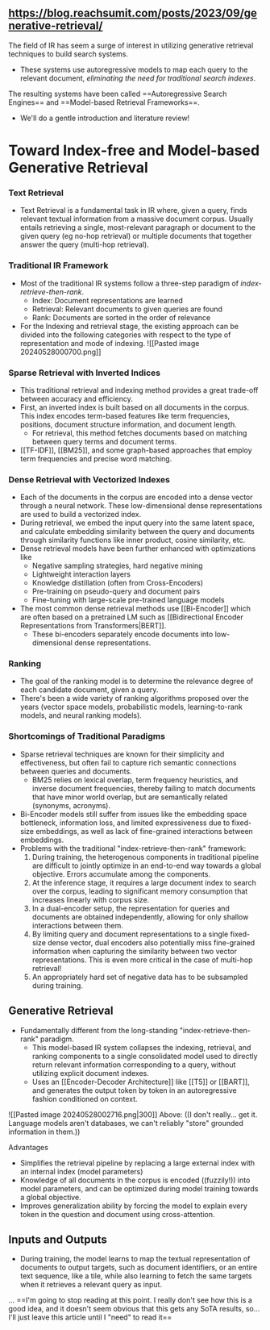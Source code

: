 https://blog.reachsumit.com/posts/2023/09/generative-retrieval/
----

The field of IR has seem a surge of interest in utilizing generative retrieval techniques to build search systems.
- These systems use autoregressive models to map each query to the relevant document, *eliminating the need for traditional search indexes*.

The resulting systems have been called ==Autoregressive Search Engines== and ==Model-based Retrieval Frameworks==. 
- We'll do a gentle introduction and literature review!

# Toward Index-free and Model-based Generative Retrieval

### Text Retrieval
- Text Retrieval is a fundamental task in IR where, given a query, finds relevant textual information from a  massive document corpus. Usually entails retrieving a single, most-relevant paragraph or document to the given query (eg no-hop retrieval) or multiple documents that together answer the query (multi-hop retrieval).

### Traditional IR Framework
- Most of the traditional IR systems follow a three-step paradigm of *index-retrieve-then-rank*. 
	- Index: Document representations are learned
	- Retrieval: Relevant documents to given queries are found 
	- Rank: Documents are sorted in the order of relevance
- For the Indexing and retrieval stage, the existing approach can be divided into the following categories with respect to the type of representation and mode of indexing.
![[Pasted image 20240528000700.png]]
### Sparse Retrieval with Inverted Indices
- This traditional retrieval and indexing method provides a great trade-off between accuracy and efficiency.
- First, an inverted index is built based on all documents in the corpus. This index encodes term-based features like term frequencies, positions, document structure information, and document length.
	- For retrieval, this method fetches documents based on matching between query terms and document terms.
- [[TF-IDF]], [[BM25]], and some graph-based approaches that employ term frequencies and precise word matching.

### Dense Retrieval with Vectorized Indexes
- Each of the documents in the corpus are encoded into a dense vector through a neural network. These low-dimensional dense representations are used to build a vectorized index.
- During retrieval, we embed the input query into the same latent space, and calculate embedding similarity between the query and documents through similarity functions like inner product, cosine similarity, etc.
- Dense retrieval models have been further enhanced with optimizations like
	- Negative sampling strategies, hard negative mining
	- Lightweight interaction layers
	- Knowledge distillation (often from Cross-Encoders)
	- Pre-training on pseudo-query and document pairs
	- Fine-tuning with large-scale pre-trained language models
- The most common dense retrieval methods use [[Bi-Encoder]] which are often based on a pretrained LM such as [[Bidirectional Encoder Representations from Transformers|BERT]]. 
	- These bi-encoders separately encode documents into low-dimensional dense representations.

### Ranking
- The goal of the ranking model is to determine the relevance degree of each candidate document, given a query.
- There's been a wide variety of ranking algorithms proposed over the years (vector space models, probabilistic models, learning-to-rank models, and neural ranking models).

### Shortcomings of Traditional Paradigms
- Sparse retrieval techniques are known for their simplicity and effectiveness, but often fail to capture rich semantic connections between queries and documents.
	- BM25 relies on lexical overlap, term frequency heuristics, and inverse document frequencies, thereby failing to match documents that have minor world overlap, but are semantically related (synonyms, acronyms).
- Bi-Encoder models still suffer from issues like the embedding space bottleneck, information loss, and limited expressiveness due to fixed-size embeddings, as well as lack of fine-grained interactions between embeddings.
- Problems with the traditional "index-retrieve-then-rank" framework:
	1. During training, the heterogenous components in traditional pipeline are difficult to jointly optimize in an end-to-end way towards a global objective. Errors accumulate among the components.
	2. At the inference stage, it requires a large document index to search over the corpus, leading to significant memory consumption that increases linearly with corpus size.
	3. In a dual-encoder setup, the representation for queries and documents are obtained independently, allowing for only shallow interactions between them.
	4. By limiting query and document representations to a single fixed-size dense vector, dual encoders also potentially miss fine-grained information when capturing the similarity between two vector representations. This is even more critical in the case of multi-hop retrieval!
	5. An appropriately hard set of negative data has to be subsampled during training.

## Generative  Retrieval
- Fundamentally different from the long-standing "index-retrieve-then-rank" paradigm.
	- This model-based IR system collapses the indexing, retrieval, and ranking components to a single consolidated model used to directly return relevant information corresponding to a query, without utilizing explicit document indexes.
	- Uses an [[Encoder-Decoder Architecture]] like [[T5]] or [[BART]], and generates the output token by token in an autoregressive fashion conditioned on context.

![[Pasted image 20240528002716.png|300]]
Above: ((I don't really... get it. Language models aren't databases, we can't reliably "store" grounded information in them.))

Advantages
- Simplifies the retrieval pipeline by replacing a large external index with an internal index (model parameters)
- Knowledge of all documents in the corpus is encoded ((fuzzily!)) into model parameters, and can be optimized during model training towards a global objective.
- Improves generalization ability by forcing the model to explain every token in the question and document using cross-attention.


## Inputs and Outputs
- During training, the model learns to map the textual representation of documents to output targets, such as document identifiers, or an entire text sequence, like a tile, while also learning to fetch the same targets when it retrieves a relevant query as input.


... ==I'm going to stop reading at this point. I really don't see how this is a good idea, and it doesn't seem obvious that this gets any SoTA results, so... I'll just leave this article until I "need" to read it==



